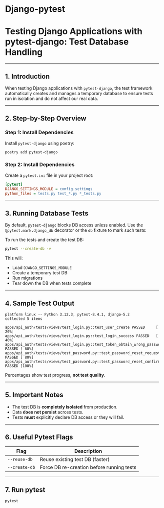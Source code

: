 # Django-pytest
# Testing Django Applications with pytest-django: Test Database Handling

---

## 1. Introduction

When testing Django applications with `pytest-django`, the test framework automatically creates and manages a temporary database to ensure tests run in isolation and do not affect our real data.

---

## 2. Step-by-Step Overview

### Step 1: Install Dependencies

Install `pytest-django` using poetry:

```bash
poetry add pytest-django

```

### Step 2: Install Dependencies

Create a `pytest.ini` file in your project root:

```ini
[pytest]
DJANGO_SETTINGS_MODULE = config.settings
python_files = tests.py test_*.py *_tests.py
```

---

##  3. Running Database Tests

By default, `pytest-django` blocks DB access unless enabled. Use the `@pytest.mark.django_db` decorator or the `db` fixture to mark such tests:

To run the tests and create the test DB:

```bash
pytest --create-db -v
```

This will:
- Load `DJANGO_SETTINGS_MODULE`
- Create a temporary test DB
- Run migrations
- Tear down the DB when tests complete

---

##  4. Sample Test Output

```
platform linux -- Python 3.12.3, pytest-8.4.1, django-5.2
collected 5 items

apps/api_auth/tests/views/test_login.py::test_user_create PASSED     [ 20%]
apps/api_auth/tests/views/test_login.py::test_login_success PASSED   [ 40%]
apps/api_auth/tests/views/test_login.py::test_token_obtain_wrong_password PASSED [ 60%]
apps/api_auth/tests/views/test_password.py::test_password_reset_request_success PASSED [ 80%]
apps/api_auth/tests/views/test_password.py::test_password_reset_confirm_success PASSED [100%]
```

 Percentages show test progress, **not test quality**.

---

##  5. Important Notes

- The test DB is **completely isolated** from production.
- Data **does not persist** across tests.
- Tests **must** explicitly declare DB access or they will fail.

---

##  6. Useful Pytest Flags

| Flag          | Description                               |
|---------------|-------------------------------------------|
| `--reuse-db`  | Reuse existing test DB (faster)           |
| `--create-db` | Force DB re-creation before running tests |


---

## 7. Run pytest
```
pytest
```

